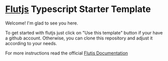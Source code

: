 # [Flutjs](https://www.github.com/luk3d/flutjs) Typescript Starter Template

Welcome! I'm glad to see you here.

To get started with flutjs just click on "Use this template" button if your have a github account. Otherwise, you can clone this repository and adjust it according to your needs.

For more instructions read the official [Flutjs Documentation](https://www.flutjs.luk3d.com)